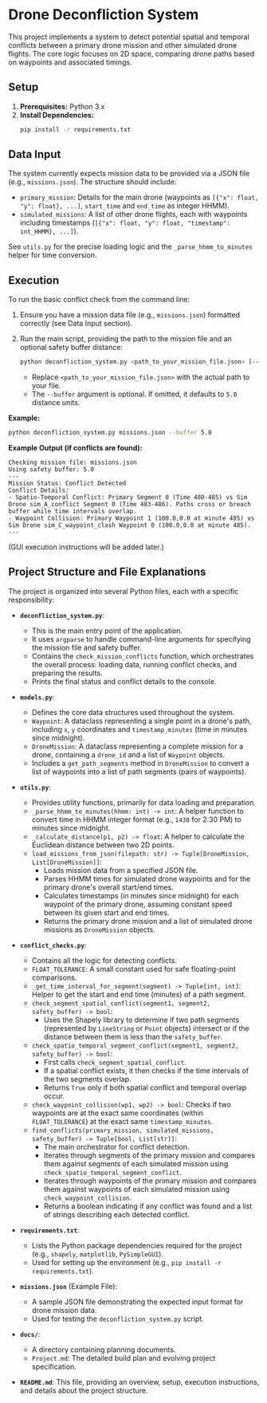# Drone Deconfliction System

This project implements a system to detect potential spatial and temporal conflicts between a primary drone mission and other simulated drone flights. The core logic focuses on 2D space, comparing drone paths based on waypoints and associated timings.

## Setup

1.  **Prerequisites:** Python 3.x
2.  **Install Dependencies:**
    ```bash
    pip install -r requirements.txt
    ```

## Data Input

The system currently expects mission data to be provided via a JSON file (e.g., `missions.json`). The structure should include:
*   `primary_mission`: Details for the main drone (waypoints as `[{"x": float, "y": float}, ...]`, `start_time` and `end_time` as integer HHMM).
*   `simulated_missions`: A list of other drone flights, each with waypoints including timestamps (`[{"x": float, "y": float, "timestamp": int_HHMM}, ...]`).

See `utils.py` for the precise loading logic and the `_parse_hhmm_to_minutes` helper for time conversion.

## Execution

To run the basic conflict check from the command line:

1.  Ensure you have a mission data file (e.g., `missions.json`) formatted correctly (see Data Input section).
2.  Run the main script, providing the path to the mission file and an optional safety buffer distance:

    ```bash
    python deconfliction_system.py <path_to_your_mission_file.json> [--buffer <distance>]
    ```

    *   Replace `<path_to_your_mission_file.json>` with the actual path to your file.
    *   The `--buffer` argument is optional. If omitted, it defaults to `5.0` distance units.

**Example:**

```bash
python deconfliction_system.py missions.json --buffer 5.0
```

**Example Output (if conflicts are found):**

```
Checking mission file: missions.json
Using safety buffer: 5.0
---
Mission Status: Conflict Detected
Conflict Details:
- Spatio-Temporal Conflict: Primary Segment 0 (Time 480-485) vs Sim Drone sim_A_conflict Segment 0 (Time 483-486). Paths cross or breach buffer while time intervals overlap.
- Waypoint Collision: Primary Waypoint 1 (100.0,0.0 at minute 485) vs Sim Drone sim_C_waypoint_clash Waypoint 0 (100.0,0.0 at minute 485).
---
```

(GUI execution instructions will be added later.)

## Project Structure and File Explanations

The project is organized into several Python files, each with a specific responsibility:

*   **`deconfliction_system.py`**: 
    *   This is the main entry point of the application.
    *   It uses `argparse` to handle command-line arguments for specifying the mission file and safety buffer.
    *   Contains the `check_mission_conflicts` function, which orchestrates the overall process: loading data, running conflict checks, and preparing the results.
    *   Prints the final status and conflict details to the console.

*   **`models.py`**: 
    *   Defines the core data structures used throughout the system.
    *   `Waypoint`: A dataclass representing a single point in a drone's path, including `x`, `y` coordinates and `timestamp_minutes` (time in minutes since midnight).
    *   `DroneMission`: A dataclass representing a complete mission for a drone, containing a `drone_id` and a list of `Waypoint` objects.
    *   Includes a `get_path_segments` method in `DroneMission` to convert a list of waypoints into a list of path segments (pairs of waypoints).

*   **`utils.py`**: 
    *   Provides utility functions, primarily for data loading and preparation.
    *   `_parse_hhmm_to_minutes(hhmm: int) -> int`: A helper function to convert time in HHMM integer format (e.g., `1430` for 2:30 PM) to minutes since midnight.
    *   `_calculate_distance(p1, p2) -> float`: A helper to calculate the Euclidean distance between two 2D points.
    *   `load_missions_from_json(filepath: str) -> Tuple[DroneMission, List[DroneMission]]`: 
        *   Loads mission data from a specified JSON file.
        *   Parses HHMM times for simulated drone waypoints and for the primary drone's overall start/end times.
        *   Calculates timestamps (in minutes since midnight) for each waypoint of the primary drone, assuming constant speed between its given start and end times.
        *   Returns the primary drone mission and a list of simulated drone missions as `DroneMission` objects.

*   **`conflict_checks.py`**: 
    *   Contains all the logic for detecting conflicts.
    *   `FLOAT_TOLERANCE`: A small constant used for safe floating-point comparisons.
    *   `_get_time_interval_for_segment(segment) -> Tuple[int, int]`: Helper to get the start and end time (minutes) of a path segment.
    *   `check_segment_spatial_conflict(segment1, segment2, safety_buffer) -> bool`: 
        *   Uses the Shapely library to determine if two path segments (represented by `LineString` or `Point` objects) intersect or if the distance between them is less than the `safety_buffer`.
    *   `check_spatio_temporal_segment_conflict(segment1, segment2, safety_buffer) -> bool`: 
        *   First calls `check_segment_spatial_conflict`.
        *   If a spatial conflict exists, it then checks if the time intervals of the two segments overlap.
        *   Returns `True` only if both spatial conflict and temporal overlap occur.
    *   `check_waypoint_collision(wp1, wp2) -> bool`: Checks if two waypoints are at the exact same coordinates (within `FLOAT_TOLERANCE`) at the exact same `timestamp_minutes`.
    *   `find_conflicts(primary_mission, simulated_missions, safety_buffer) -> Tuple[bool, List[str]]`: 
        *   The main orchestrator for conflict detection.
        *   Iterates through segments of the primary mission and compares them against segments of each simulated mission using `check_spatio_temporal_segment_conflict`.
        *   Iterates through waypoints of the primary mission and compares them against waypoints of each simulated mission using `check_waypoint_collision`.
        *   Returns a boolean indicating if any conflict was found and a list of strings describing each detected conflict.

*   **`requirements.txt`**: 
    *   Lists the Python package dependencies required for the project (e.g., `shapely`, `matplotlib`, `PySimpleGUI`).
    *   Used for setting up the environment (e.g., `pip install -r requirements.txt`).

*   **`missions.json`** (Example File):
    *   A sample JSON file demonstrating the expected input format for drone mission data.
    *   Used for testing the `deconfliction_system.py` script.

*   **`docs/`**: 
    *   A directory containing planning documents. 
    *   `Project.md`: The detailed build plan and evolving project specification.

*   **`README.md`**: This file, providing an overview, setup, execution instructions, and details about the project structure. 